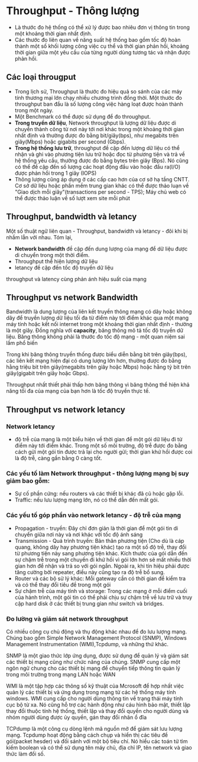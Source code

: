 # Throughput - Thông lượng
* Là thước đo hệ thống có thể xử lý được bao nhiêu đơn vị thông tin trong một khoảng thời gian nhất định. 
* Các thước đo liên quan về năng suất hệ thống bao gồm tốc độ hoàn thành một số khối lượng công việc cụ thể và thời gian phản hồi, khoảng thời gian giữa một yêu cầu của từng người dùng tương tác và nhận được phản hồi.

## Các loại througput
* Trong lịch sử, Throughput là thước đo hiệu quả so sánh của các máy tính thương mại lớn chạy nhiều chương trình đồng thời. Một thước đo throughput ban đầu là số lượng công việc hàng loạt được hoàn thành trong một ngày.
* Một Benchmark có thể được sử dụng để đo throughput.
* **Trong truyền dữ liệu**, Network throughput là lượng dữ liệu được di chuyển thành công từ nơi này tới nơi khác trong một khoảng thời gian nhất định và thường được đo bằng bit/giây(bps), như megabits trên giây(Mbps) hoặc gigabits per second (Gbps).
* **Trong hệ thống lưu trữ**, throughput đề cập đến lượng dữ liệu có thể nhận và ghi vào phương tiện lưu trữ hoặc đọc từ phương tiện và trả về hệ thống yêu cầu, thường được đo bằng bytes trên giây (Bps). Nó cũng có thể đề cập đến số lượng các hoạt động đầu vào hoặc đầu ra(I/O) được phản hồi trong 1 giây (IOPS)
* Thông lượng cũng áp dụng ở các cấp cao hơn của cơ sở hạ tầng CNTT. Cơ sở dữ liệu hoặc phần mềm trung gian khác có thể được thảo luạn về "Giao dịch mỗi giây"(transactions per second - TPS); Máy chủ web có thể được thảo luận về số lượt xem site mỗi phút
## Throughput, bandwidth và letancy
Một số thuật ngữ liên quan - Throughput, bandwidth và letancy - đôi khi bị nhầm lẫn với nhau. Tóm lại,
* **Network bandwidth** đề cập đến dung lượng của mạng để dữ liệu được di chuyển trong một thời điểm.
* Throughput thể hiện lượng dữ liệu
* letancy đề cập đến tốc độ truyền dữ liệu

throughput và latency cùng phản ánh hiệu suất của mạng
## Throughput vs network Bandwidth
Bandwidth là dung lượng của liên kết truyền thông mạng có dây hoặc không dây để truyền lượng dữ liệu tối đa từ điểm này tới điểm khác qua một mạng máy tính hoặc kết nối internet trong một khoảng thời gian nhất định - thường là một giây. Đồng nghĩa với **capacity**, băng thông mô tả tốc độ truyền dữ liệu. Băng thông không phải là thước đo tốc độ mạng - một quan niệm sai lầm phổ biến

Trong khi băng thông truyền thống được biểu diễn bằng bit trên giây(bps), các liên kết mạng hiện đại có dung lượng lớn hơn, thường được đo bằng hằng triệu bit trên giây(megabits trên giây hoặc Mbps) hoặc hằng tỷ bit trên giây(gigabit trên giây hoặc Gbps).

Throughput nhất thiết phải thấp hơn băng thông vì băng thông thể hiện khả năng tối đa của mạng của bạn hơn là tốc độ truyền thực tế.

## Throughput vs network letancy
### Network letancy 
- độ trễ của mạng là một biểu hiện về thời gian để một gói dữ liệu đi từ điểm này tới điểm khác. Trong một số môi trường, độ trễ được đo bằng cách gửi một gói tin được trả lại cho người gửi; thời gian khứ hồi được coi là độ trễ, càng gần bằng 0 càng tốt.

### Các yếu tố làm Network throughput - thông lượng mạng bị suy giảm bao gỗm:
* Sự cố phần cứng: nếu routers và các thiết bị khác đã cũ hoặc gặp lỗi.
* Traffic: nếu lưu lượng mạng lớn, nó có thể dẫn đến mất gói. 

### Các yếu tố góp phần vào network letancy - độ trễ của mạng
* Propagation - truyền: Đây chỉ đơn giản là thời gian để một gói tin di chuyển giữa nơi này và nơi khác với tốc độ ánh sáng
* Transmission - Quá trình truyền: Bản thân phương tiện (Cho dù là cáp quang, không dây hay phương tiện khác) tạo ra một số độ trễ, thay đổi từ phương tiện này sang phương tiện khác. Kích thước của gói dẫn đến sự chậm trễ trong một chuyến đi khứ hồi vì gói lớn hơn sẽ mất nhiều thời gian hơn để nhận và trả so với gói ngắn. Ngoài ra, khi tín hiệu phải được tăng cường bởi repeater, điều này cũng tạo ra độ trễ bổ sung.
* Router và các bộ sử lý khác: Mỗi gateway cần có thời gian để kiểm tra và có thể thay đổi tiêu đề trong một gói
* Sự chậm trễ của máy tính và storage: Trong các mạng ở mỗi điểm cuối của hành trình, một gói tin có thể phải chịu sự chậm trễ về lưu trữ và truy cập hard disk ở các thiết bị trung gian như switch và bridges. 

### Đo lường và giám sát network throughput
Có nhiều công cụ chủ động và thụ động khác nhau để đo lưu lượng mạng. Chúng bao gồm Simple Network Management Protocol (SNMP), Windows Management Instrumentation (WMI),Tcpdump, và những thứ khác.

SNMP là một giao thức lớp ứng dụng, được sử dụng để quản lý và giám sát các thiết bị mạng cũng như chức năng của chúng. SNMP cung cấp một ngôn ngữ chung cho các thiết bị mạng để chuyển tiếp thông tin quản lý trong môi trường trong mạng LAN hoặc WAN 

WMI là một tập hợp các thông số kỹ thuật của Mcrosoft để hợp nhất việc quản lý các thiết bị và ứng dụng trong mạng từ các hệ thống máy tính windows. WMI cung cấp cho người dùng thông tin về trạng thái máy tính cục bộ từ xa. Nó cũng hỗ trợ các hành động như cáu hình bảo mật, thiết lập thay đổi thuộc tính hệ thống, thiết lập và thay đổi quyền cho người dùng và nhóm người dùng được ủy quyền, gán thay đổi nhãn ổ đĩa

TCPdump là một công cụ dòng lệnh mã nguồn mở để giám sát lưu lượng mạng. Tcpdump hoạt động bằng cách chụp và hiển thị các tiêu đề gói(packet hesder) và đối sánh với một bộ tiêu chí. Nó hiểu các toán tử tìm kiếm boolean và có thể sử dụng tên máy chủ, địa chỉ IP, tên network và giao thức làm đối số.